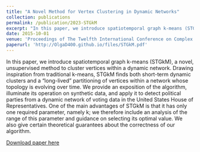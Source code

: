 ```yaml
---
title: "A Novel Method for Vertex Clustering in Dynamic Networks"
collection: publications
permalink: /publication/2023-STGkM
excerpt: "In this paper, we introduce spatiotemporal graph k-means (STGkM), a novel, unsupervised method to cluster vertices and discover multi-scale relationships within a dynamic network. STGkM finds both short-term dynamic clusters and a “long-lived” partitioning of vertices within a network whose topology is evolving over time. <br/><img src='/images/Synthetic_cluster_evolution.pdf'><br/>Three snapshots of a dynamic graph and the dynamic clustering as predicted by STGkM. Cluster centroids are identified by enlarged nodes."
date: 2015-10-01
venue: 'Proceedings of The Twelfth International Conference on Complex Networks and their Applications'
paperurl: 'http://OlgaD400.github.io/files/STGkM.pdf'
---
```

In this paper, we introduce spatiotemporal graph k-means (STGkM), a novel, unsupervised method to cluster vertices within a dynamic network. Drawing inspiration from traditional k-means, STGkM finds both short-term dynamic clusters and a “long-lived” partitioning of vertices within a network whose topology is evolving over time. We provide an exposition of the algorithm, illuminate its operation on synthetic data, and apply it to detect political parties from a dynamic network of voting data in the United States House of Representatives. One of the main advantages of STGkM is that it has only one required parameter, namely k; we therefore include an analysis of the range of this parameter and guidance on selecting its optimal value. We also give certain theoretical guarantees about the correctness of our algorithm.

[Download paper here](http://OlgaD400.github.io/files/STGkM.pdf)
